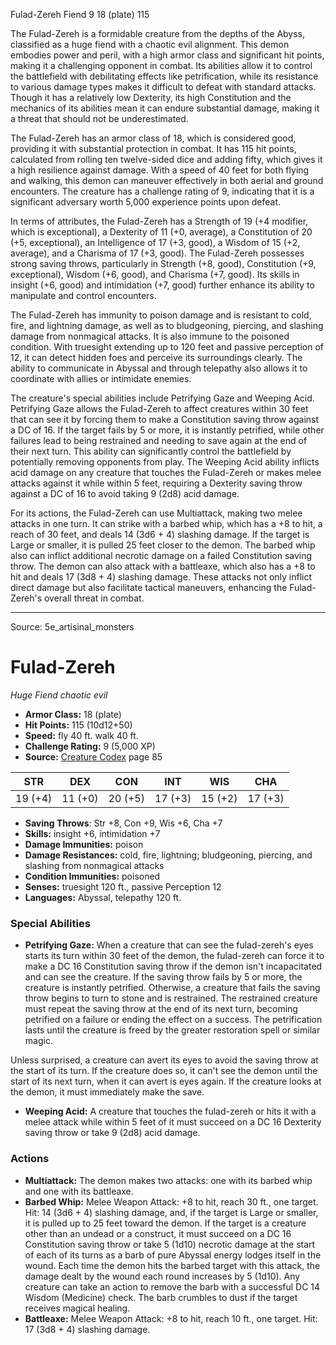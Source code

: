 <MonsterName/>Fulad-Zereh</MonsterName>
<CreatureType/>Fiend</CreatureType>
<CR/>9</CR>
<AC/>18 (plate)</AC>
<HP/>115</HP>
<summary>The Fulad-Zereh is a formidable creature from the depths of the Abyss, classified as a huge fiend with a chaotic evil alignment. This demon embodies power and peril, with a high armor class and significant hit points, making it a challenging opponent in combat. Its abilities allow it to control the battlefield with debilitating effects like petrification, while its resistance to various damage types makes it difficult to defeat with standard attacks. Though it has a relatively low Dexterity, its high Constitution and the mechanics of its abilities mean it can endure substantial damage, making it a threat that should not be underestimated.</summary>

<detail>

The Fulad-Zereh has an armor class of 18, which is considered good, providing it with substantial protection in combat. It has 115 hit points, calculated from rolling ten twelve-sided dice and adding fifty, which gives it a high resilience against damage. With a speed of 40 feet for both flying and walking, this demon can maneuver effectively in both aerial and ground encounters. The creature has a challenge rating of 9, indicating that it is a significant adversary worth 5,000 experience points upon defeat.

In terms of attributes, the Fulad-Zereh has a Strength of 19 (+4 modifier, which is exceptional), a Dexterity of 11 (+0, average), a Constitution of 20 (+5, exceptional), an Intelligence of 17 (+3, good), a Wisdom of 15 (+2, average), and a Charisma of 17 (+3, good). The Fulad-Zereh possesses strong saving throws, particularly in Strength (+8, good), Constitution (+9, exceptional), Wisdom (+6, good), and Charisma (+7, good). Its skills in insight (+6, good) and intimidation (+7, good) further enhance its ability to manipulate and control encounters.

The Fulad-Zereh has immunity to poison damage and is resistant to cold, fire, and lightning damage, as well as to bludgeoning, piercing, and slashing damage from nonmagical attacks. It is also immune to the poisoned condition. With truesight extending up to 120 feet and passive perception of 12, it can detect hidden foes and perceive its surroundings clearly. The ability to communicate in Abyssal and through telepathy also allows it to coordinate with allies or intimidate enemies.

The creature's special abilities include Petrifying Gaze and Weeping Acid. Petrifying Gaze allows the Fulad-Zereh to affect creatures within 30 feet that can see it by forcing them to make a Constitution saving throw against a DC of 16. If the target fails by 5 or more, it is instantly petrified, while other failures lead to being restrained and needing to save again at the end of their next turn. This ability can significantly control the battlefield by potentially removing opponents from play. The Weeping Acid ability inflicts acid damage on any creature that touches the Fulad-Zereh or makes melee attacks against it while within 5 feet, requiring a Dexterity saving throw against a DC of 16 to avoid taking 9 (2d8) acid damage.

For its actions, the Fulad-Zereh can use Multiattack, making two melee attacks in one turn. It can strike with a barbed whip, which has a +8 to hit, a reach of 30 feet, and deals 14 (3d6 + 4) slashing damage. If the target is Large or smaller, it is pulled 25 feet closer to the demon. The barbed whip also can inflict additional necrotic damage on a failed Constitution saving throw. The demon can also attack with a battleaxe, which also has a +8 to hit and deals 17 (3d8 + 4) slashing damage. These attacks not only inflict direct damage but also facilitate tactical maneuvers, enhancing the Fulad-Zereh's overall threat in combat.</detail>



---

Source: 5e_artisinal_monsters

# Fulad-Zereh

*Huge* *Fiend* *chaotic evil*

- **Armor Class:** 18 (plate)
- **Hit Points:** 115 (10d12+50)
- **Speed:** fly 40 ft. walk 40 ft.
- **Challenge Rating:** 9 (5,000 XP)
- **Source:** [Creature Codex](https://koboldpress.com/kpstore/product/creature-codex-for-5th-edition-dnd) page 85

| STR | DEX | CON | INT | WIS | CHA |
| --- | --- | --- | --- | --- | --- |
| 19 (+4) | 11 (+0) | 20 (+5) | 17 (+3) | 15 (+2) | 17 (+3) |

- **Saving Throws**: Str +8, Con +9, Wis +6, Cha +7
- **Skills:** insight +6, intimidation +7
- **Damage Immunities:** poison
- **Damage Resistances:** cold, fire, lightning; bludgeoning, piercing, and slashing from nonmagical attacks
- **Condition Immunities:** poisoned
- **Senses:** truesight 120 ft., passive Perception 12
- **Languages:** Abyssal, telepathy 120 ft.

### Special Abilities

- **Petrifying Gaze:** When a creature that can see the fulad-zereh's eyes starts its turn within 30 feet of the demon, the fulad-zereh can force it to make a DC 16 Constitution saving throw if the demon isn't incapacitated and can see the creature. If the saving throw fails by 5 or more, the creature is instantly petrified. Otherwise, a creature that fails the saving throw begins to turn to stone and is restrained. The restrained creature must repeat the saving throw at the end of its next turn, becoming petrified on a failure or ending the effect on a success. The petrification lasts until the creature is freed by the greater restoration spell or similar magic.

Unless surprised, a creature can avert its eyes to avoid the saving throw at the start of its turn. If the creature does so, it can't see the demon until the start of its next turn, when it can avert is eyes again. If the creature looks at the demon, it must immediately make the save.
- **Weeping Acid:** A creature that touches the fulad-zereh or hits it with a melee attack while within 5 feet of it must succeed on a DC 16 Dexterity saving throw or take 9 (2d8) acid damage.

### Actions

- **Multiattack:** The demon makes two attacks: one with its barbed whip and one with its battleaxe.
- **Barbed Whip:** Melee Weapon Attack: +8 to hit, reach 30 ft., one target. Hit: 14 (3d6 + 4) slashing damage, and, if the target is Large or smaller, it is pulled up to 25 feet toward the demon. If the target is a creature other than an undead or a construct, it must succeed on a DC 16 Constitution saving throw or take 5 (1d10) necrotic damage at the start of each of its turns as a barb of pure Abyssal energy lodges itself in the wound. Each time the demon hits the barbed target with this attack, the damage dealt by the wound each round increases by 5 (1d10). Any creature can take an action to remove the barb with a successful DC 14 Wisdom (Medicine) check. The barb crumbles to dust if the target receives magical healing.
- **Battleaxe:** Melee Weapon Attack: +8 to hit, reach 10 ft., one target. Hit: 17 (3d8 + 4) slashing damage.




